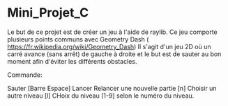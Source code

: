 # Mini_Projet_C

Le but de ce projet est de créer un jeu à l'aide de raylib. Ce jeu comporte plusieurs points communs avec Geometry Dash ( https://fr.wikipedia.org/wiki/Geometry_Dash)
Il s'agit d'un jeu 2D où un carré avance (sans arrêt) de gauche à droite et le but est de sauter au bon moment afin d'éviter les différents obstacles.

Commande: 

Sauter  [Barre Espace]
Lancer Relancer une nouvelle partie [n]
Choisir un autre niveau [l]
CHoix du niveau [1-9] selon le numéro du niveau.

 
